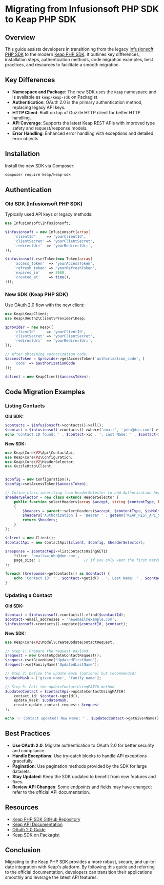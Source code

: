 # Migrating from Infusionsoft PHP SDK to Keap PHP SDK

## Overview

This guide assists developers in transitioning from the legacy [Infusionsoft PHP SDK](https://github.com/infusionsoft/infusionsoft-php) to the modern [Keap PHP SDK](https://github.com/infusionsoft/keap-sdk-php/tree/main). It outlines key differences, installation steps, authentication methods, code migration examples, best practices, and resources to facilitate a smooth migration.

## Key Differences

- **Namespace and Package**: The new SDK uses the `Keap` namespace and is available as `keap/keap-sdk` on Packagist.
- **Authentication**: OAuth 2.0 is the primary authentication method, replacing legacy API keys.
- **HTTP Client**: Built on top of Guzzle HTTP client for better HTTP handling.
- **API Coverage**: Supports the latest Keap REST APIs with improved type safety and request/response models.
- **Error Handling**: Enhanced error handling with exceptions and detailed error objects.

## Installation

Install the new SDK via Composer:

```bash
composer require keap/keap-sdk
```

## Authentication

### Old SDK (Infusionsoft PHP SDK)

Typically used API keys or legacy methods:

```php
use Infusionsoft\Infusionsoft;

$infusionsoft = new Infusionsoft(array(
    'clientId'     => 'yourClientId',
    'clientSecret' => 'yourClientSecret',
    'redirectUri'  => 'yourRedirectUri',
));

$infusionsoft->setToken(new Token(array(
    'access_token'  => 'yourAccessToken',
    'refresh_token' => 'yourRefreshToken',
    'expires_in'    => 3600,
    'created_at'    => time(),
)));
```

### New SDK (Keap PHP SDK)

Use OAuth 2.0 flow with the new client:

```php
use Keap\KeapClient;
use Keap\OAuth2\Client\Provider\Keap;

$provider = new Keap([
    'clientId'     => 'yourClientId',
    'clientSecret' => 'yourClientSecret',
    'redirectUri'  => 'yourRedirectUri',
]);

// After obtaining authorization code:
$accessToken = $provider->getAccessToken('authorization_code', [
    'code' => $authorizationCode
]);

$client = new KeapClient($accessToken);
```

## Code Migration Examples

### Listing Contacts

**Old SDK:**

```php
$contacts = $infusionsoft->contacts()->all();
$contact = $infusionsoft->contacts()->where('email', 'john@doe.com')->first();
echo 'Contact ID found: ' . $contact->id . ', Last Name: ' . $contact->family_name . PHP_EOL;
```

**New SDK:**

```php
use Keap\Core\V2\Api\ContactApi;
use Keap\Core\V2\Configuration;
use Keap\Core\V2\HeaderSelector;
use GuzzleHttp\Client;


$config = new Configuration();
$config->setAccessToken($accessToken);

// Inline class inheriting from HeaderSelector to add Authorization header
$headerSelector = new class extends HeaderSelector {
    public function selectHeaders(array $accept, string $contentType, bool $isMultipart): array
    {
        $headers = parent::selectHeaders($accept, $contentType, $isMultipart);
        $headers['Authorization'] = 'Bearer ' . getenv('KEAP_REST_API_SERVICE_ACCESS_TOKEN');
        return $headers;
    }
};

$client = new Client();
$contactApi = new ContactApi($client, $config, $headerSelector);

$response = $contactApi->listContactsUsingGET1(
    filter: 'email==john@doe.com',
    page_size: 1                    // if you only want the first match
);

foreach ($response->getContacts() as $contact) {
    echo 'Contact ID: ' . $contact->getId() . ', Last Name: ' . $contact->getFamilyName() . PHP_EOL;
}
```

### Updating a Contact

**Old SDK:**

```php
$contact = $infusionsoft->contacts()->find($contactId);
$contact->email_addresses = 'newemail@example.com';
$infusionsoft->contacts()->update($contactId, $contact);
```

**New SDK:**

```php
use Keap\Core\V2\Model\CreateUpdateContactRequest;

// Step 1: Prepare the request payload
$request = new CreateUpdateContactRequest();
$request->setGivenName('UpdatedFirstName');
$request->setFamilyName('UpdatedLastName');

// Step 2: Define the update mask (optional but recommended)
$updateMask = ['given_name', 'family_name'];

// Step 3: Call the updateContactUsingPATCH method
$updatedContact = $contactApi->updateContactUsingPATCH(
    contact_id: $contact->getId(),
    update_mask: $updateMask,
    create_update_contact_request: $request
);

echo '✅ Contact updated! New Name: ' . $updatedContact->getGivenName() . ' ' . $updatedContact->getFamilyName() . '<br>';
```

## Best Practices

- **Use OAuth 2.0**: Migrate authentication to OAuth 2.0 for better security and compliance.
- **Handle Exceptions**: Use try-catch blocks to handle API exceptions gracefully.
- **Pagination**: Use pagination methods provided by the SDK for large datasets.
- **Stay Updated**: Keep the SDK updated to benefit from new features and fixes.
- **Review API Changes**: Some endpoints and fields may have changed; refer to the official API documentation.

## Resources

- [Keap PHP SDK GitHub Repository](https://github.com/infusionsoft/keap-sdk-php/tree/main)
- [Keap API Documentation](https://developer.keap.com/docs/rest/)
- [OAuth 2.0 Guide](https://developer.keap.com/docs/rest/oauth/)
- [Keap SDK on Packagist](https://packagist.org/packages/keap/keap-sdk)

## Conclusion

Migrating to the Keap PHP SDK provides a more robust, secure, and up-to-date integration with Keap's platform. By following this guide and referring to the official documentation, developers can transition their applications smoothly and leverage the latest API features.
